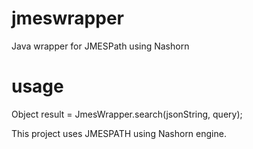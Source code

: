 # jmeswrapper
Java wrapper for JMESPath using Nashorn

# usage
Object result = JmesWrapper.search(jsonString, query);

This project uses JMESPATH using Nashorn engine.
